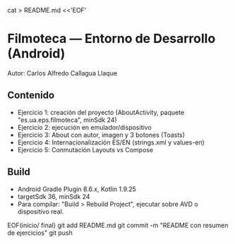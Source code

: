 cat > README.md <<'EOF'
# Filmoteca — Entorno de Desarrollo (Android)
Autor: Carlos Alfredo Callagua Llaque

## Contenido
- Ejercicio 1: creación del proyecto (AboutActivity, paquete "es.ua.eps.filmoteca", minSdk 24)
- Ejercicio 2: ejecución en emulador/dispositivo
- Ejercicio 3: About con autor, imagen y 3 botones (Toasts)
- Ejercicio 4: Internacionalización ES/EN (strings.xml y values-en)
- Ejercicio 5: Conmutación Layouts vs Compose 

## Build
- Android Gradle Plugin 8.6.x, Kotlin 1.9.25
- targetSdk 36, minSdk 24
- Para compilar: "Build > Rebuild Project", ejecutar sobre AVD o dispositivo real.

EOF(inicio/ final)
git add README.md
git commit -m "README con resumen de ejercicios"
git push
